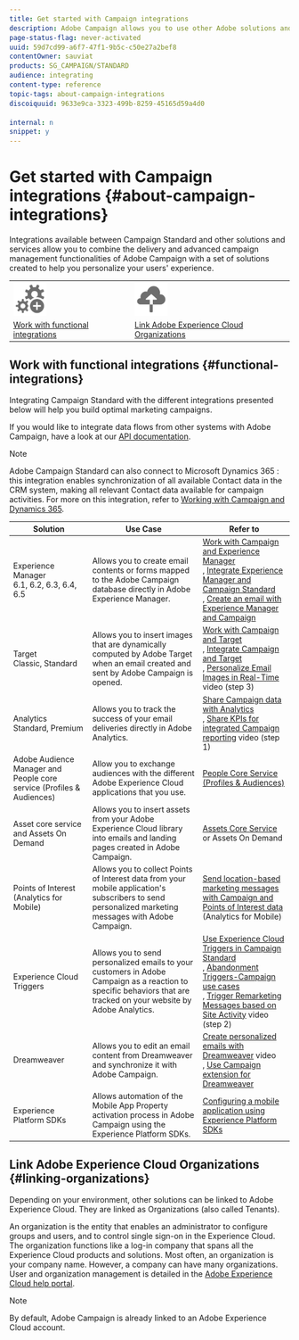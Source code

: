 ```yaml
---
title: Get started with Campaign integrations
description: Adobe Campaign allows you to use other Adobe solutions and combine their different capabilities.
page-status-flag: never-activated
uuid: 59d7cd99-a6f7-47f1-9b5c-c50e27a2bef8
contentOwner: sauviat
products: SG_CAMPAIGN/STANDARD
audience: integrating
content-type: reference
topic-tags: about-campaign-integrations
discoiquuid: 9633e9ca-3323-499b-8259-45165d59a4d0

internal: n
snippet: y
---
```


# Get started with Campaign integrations {#about-campaign-integrations}

Integrations available between Campaign Standard and other solutions and services allow you to combine the delivery and advanced campaign management functionalities of Adobe Campaign with a set of solutions created to help you personalize your users' experience.

<table>
<tr><td><img src="assets/do-not-localize/icon_functional.svg" width="60px"></td><td><img src="assets/do-not-localize/icon_organization.svg"  width="60px"></td></tr>
<tr><td><a href="#functional-integrations">Work with functional integrations</a></td><td><a href="#linking-organizations">Link Adobe Experience Cloud Organizations</a></td></tr>
</table>

## Work with functional integrations {#functional-integrations}

Integrating Campaign Standard with the different integrations presented below will help you build optimal marketing campaigns. 

If you would like to integrate data flows from other systems with Adobe Campaign, have a look at our [API documentation](../../api/using/about-campaign-standard-apis.md).

>[!NOTE]
>
>Adobe Campaign Standard can also connect to Microsoft Dynamics 365 : this integration enables synchronization of all available Contact data in the CRM system, making all relevant Contact data available for campaign activities. For more on this integration, refer to [Working with Campaign and Dynamics 365](../../integrating/using/working-with-campaign-standard-and-microsoft-dynamics-365.md).

<table> 
 <thead> 
  <tr> 
   <th> Solution<br /> </th> 
   <th> Use Case<br /> </th> 
   <th> Refer to<br /> </th> 
  </tr> 
 </thead> 
 <tbody> 
  <tr> 
   <td> Experience Manager<br /> 6.1, 6.2, 6.3, 6.4, 6.5<br /> </td> 
   <td> Allows you to create email contents or forms mapped to the Adobe Campaign database directly in Adobe Experience Manager.<br /> </td> 
   <td> 
     <a href="../../integrating/using/integrating-with-experience-manager.md">Work with Campaign and Experience Manager</a><br/>, <a href="https://helpx.adobe.com/experience-manager/6-4/sites/administering/using/campaignstandard.html">Integrate Experience Manager and Campaign Standard</a> <br/>, <a href="https://docs.campaign.adobe.com/doc/standard/getting_started/en/ACS_AEM.html">Create an email with Experience Manager and Campaign</a> 
    </td> 
  </tr> 
  <tr> 
   <td> Target<br /> Classic, Standard<br /> </td> 
   <td> Allows you to insert images that are dynamically computed by Adobe Target when an email created and sent by Adobe Campaign is opened.<br /> </td> 
   <td> 
    <a href="../../integrating/using/about-campaign-target-integration.md">Work with Campaign and Target</a> <br/>, <a href="https://marketing.adobe.com/resources/help/en_US/target/a4t/c_campaign_and_target.html">Integrate Campaign and Target</a><br/>, <a href="https://helpx.adobe.com/marketing-cloud/how-to/email-marketing.html">Personalize Email Images in Real-Time</a> video (step 3)
    </td> 
  </tr> 
  <tr> 
   <td> Analytics<br /> Standard, Premium <br /> </td> 
   <td> Allows you to track the success of your email deliveries directly in Adobe Analytics.<br /> </td> 
   <td> 
    <a href="../../integrating/using/about-campaign-analytics-integration.md">Share Campaign data with Analytics</a><br/>, <a href="https://helpx.adobe.com/marketing-cloud/how-to/email-marketing.html">Share KPIs for integrated Campaign reporting</a> video (step 1)
    </td> 
  </tr> 
  <tr> 
   <td> Adobe Audience Manager and People core service (Profiles &amp; Audiences)<br /> </td> 
   <td> Allow you to exchange audiences with the different Adobe Experience Cloud applications that you use.<br /> </td> 
   <td> <a href="../../integrating/using/about-campaign-audience-manager-or-people-core-service-integration.md">People Core Service (Profiles &amp; Audiences)</a><br /> </td> 
  </tr> 
  <tr> 
   <td> Asset core service and Assets On Demand<br /> </td> 
   <td> Allows you to insert assets from your Adobe Experience Cloud library into emails and landing pages created in Adobe Campaign.<br /> </td> 
   <td> <a href="../../integrating/using/working-with-campaign-and-assets-core-service.md">Assets Core Service</a> or Assets On Demand<br /> </td> 
  </tr> 
  <tr> 
   <td> Points of Interest (Analytics for Mobile)<br /> </td> 
   <td> Allows you to collect Points of Interest data from your mobile application's subscribers to send personalized marketing messages with Adobe Campaign.<br /> </td> 
   <td> <a href="../../integrating/using/about-campaign-points-of-interest-data-integration.md">Send location-based marketing messages with Campaign and Points of Interest data</a> (Analytics for Mobile)<br /> </td> 
  </tr> 
  <tr> 
   <td> Experience Cloud Triggers<br /> </td> 
   <td> Allows you to send personalized emails to your customers in Adobe Campaign as a reaction to specific behaviors that are tracked on your website by Adobe Analytics.<br /> </td> 
   <td> 
    <a href="../../integrating/using/about-adobe-experience-cloud-triggers.md">Use Experience Cloud Triggers in Campaign Standard</a><br/>, <a href="../../integrating/using/abandonment-triggers-use-cases.md">Abandonment Triggers-Campaign use cases</a><br/>, <a href="https://helpx.adobe.com/marketing-cloud/how-to/email-marketing.html">Trigger Remarketing Messages based on Site Activity</a> video (step 2)
    </td> 
  </tr> 
  <tr> 
   <td> Dreamweaver<br /> </td> 
   <td> Allows you to edit an email content from Dreamweaver and synchronize it with Adobe Campaign.<br /> </td> 
   <td> 
    <a href="https://docs.adobe.com/content/help/en/campaign-learn/campaign-standard-tutorials/designing-content/email-designer/dreamweaver-integration.html">Create personalized emails with Dreamweaver</a> video <br/>, <a href="https://helpx.adobe.com/dreamweaver/using/working-with-dreamweaver-and-campaign.html">Use Campaign extension for Dreamweaver</a> 
  </td> 
  </tr> 
  <tr> 
   <td> Experience Platform SDKs<br /> </td> 
   <td> Allows automation of the Mobile App Property activation process in Adobe Campaign using the Experience Platform SDKs.<br /> </td> 
   <td> <a href="https://helpx.adobe.com/campaign/kb/configuring-app-sdk.html">Configuring a mobile application using Experience Platform SDKs</a><br /> </td> 
  </tr> 
 </tbody> 
</table>

## Link Adobe Experience Cloud Organizations {#linking-organizations}

Depending on your environment, other solutions can be linked to Adobe Experience Cloud. They are linked as Organizations (also called Tenants).

An organization is the entity that enables an administrator to configure groups and users, and to control single sign-on in the Experience Cloud. The organization functions like a log-in company that spans all the Experience Cloud products and solutions. Most often, an organization is your company name. However, a company can have many organizations. User and organization management is detailed in the [Adobe Experience Cloud help portal](https://marketing.adobe.com/resources/help/en_US/mcloud/organizations.html).

>[!NOTE]
>
> By default, Adobe Campaign is already linked to an Adobe Experience Cloud account.
